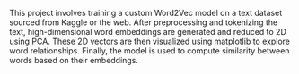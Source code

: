 This project involves training a custom Word2Vec model on a text dataset sourced from Kaggle or the web. After preprocessing and tokenizing the text, high-dimensional word embeddings are generated and reduced to 2D using PCA. These 2D vectors are then visualized using matplotlib to explore word relationships. Finally, the model is used to compute similarity between words based on their embeddings.
